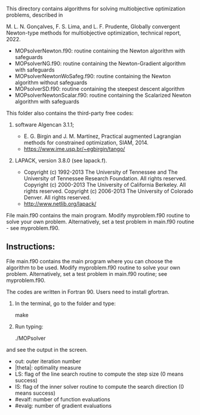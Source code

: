 This directory contains algorithms for solving multiobjective optimization problems, described in

M. L. N. Gonçalves, F. S. Lima, and L. F. Prudente, Globally convergent Newton-type methods for multiobjective optimization, technical report, 2022.

- MOPsolverNewton.f90: routine containing the Newton algorithm with safeguards
- MOPsolverNG.f90: routine containing the Newton-Gradient algorithm with safeguards
- MOPsolverNewtonWoSafeg.f90: routine containing the Newton algorithm without safeguards
- MOPsolverSD.f90: routine containing the steepest descent algorithm
- MOPsolverNewtonScalar.f90: routine containing the Scalarized Newton algorithm with safeguards

This folder also contains the third-party free codes: 
1) software Algencan 3.1.1;
    -  E. G. Birgin and J. M. Martı́nez, Practical augmented Lagrangian methods for constrained optimization, SIAM, 2014.
    - https://www.ime.usp.br/~egbirgin/tango/

2) LAPACK, version 3.8.0 (see lapack.f).
   - Copyright (c) 1992-2013 The University of Tennessee and The University of Tennessee Research Foundation.  All rights reserved.
     Copyright (c) 2000-2013 The University of California Berkeley. All rights reserved.
     Copyright (c) 2006-2013 The University of Colorado Denver.  All rights reserved.
   - http://www.netlib.org/lapack/

File main.f90 contains the main program. Modify myproblem.f90 routine to solve your own problem. Alternatively, set a test problem in main.f90 routine - see myproblem.f90.

Instructions:
-------------

File main.f90 contains the main program where you can choose the algorithm to be used.
Modify myproblem.f90 routine to solve your own problem. Alternatively, set a test problem in main.f90 routine; see myproblem.f90.

The codes are written in Fortran 90. Users need to install gfortran.

1) In the terminal, go to the folder and type:

    make

2) Run typing:

    ./MOPsolver

and see the output in the screen.

- out: outer iteration number
- |theta|: optimality measure 
- LS: flag of the line search routine to compute the step size (0 means success)
- IS: flag of the inner solver routine to compute the search direction (0 means success)
- #evalf: number of function evaluations
- #evalg: number of gradient evaluations


